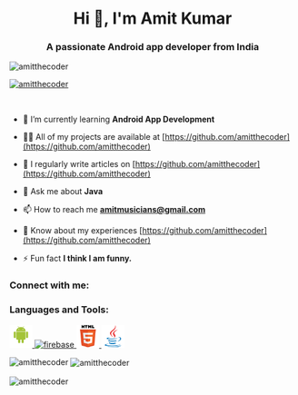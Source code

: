 <h1 align="center">Hi 👋, I'm Amit Kumar</h1>
<h3 align="center">A passionate Android app developer from India</h3>

<p align="left"> <img src="https://komarev.com/ghpvc/?username=amitthecoder&label=Profile%20views&color=0e75b6&style=flat" alt="amitthecoder" /> </p>

<p align="left"> <a href="https://github.com/ryo-ma/github-profile-trophy"><img src="https://github-profile-trophy.vercel.app/?username=amitthecoder" alt="amitthecoder" /></a> </p>

<p align="left"> <a href="https://twitter.com/" target="blank"><img src="https://img.shields.io/twitter/follow/?logo=twitter&style=for-the-badge" alt="" /></a> </p>

- 🌱 I’m currently learning **Android App Development**

- 👨‍💻 All of my projects are available at [https://github.com/amitthecoder](https://github.com/amitthecoder)

- 📝 I regularly write articles on [https://github.com/amitthecoder](https://github.com/amitthecoder)

- 💬 Ask me about **Java**

- 📫 How to reach me **amitmusicians@gmail.com**

- 📄 Know about my experiences [https://github.com/amitthecoder](https://github.com/amitthecoder)

- ⚡ Fun fact **I think I am funny.**

<h3 align="left">Connect with me:</h3>
<p align="left">
</p>

<h3 align="left">Languages and Tools:</h3>
<p align="left"> <a href="https://developer.android.com" target="_blank" rel="noreferrer"> <img src="https://raw.githubusercontent.com/devicons/devicon/master/icons/android/android-original-wordmark.svg" alt="android" width="40" height="40"/> </a> <a href="https://firebase.google.com/" target="_blank" rel="noreferrer"> <img src="https://www.vectorlogo.zone/logos/firebase/firebase-icon.svg" alt="firebase" width="40" height="40"/> </a> <a href="https://www.w3.org/html/" target="_blank" rel="noreferrer"> <img src="https://raw.githubusercontent.com/devicons/devicon/master/icons/html5/html5-original-wordmark.svg" alt="html5" width="40" height="40"/> </a> <a href="https://www.java.com" target="_blank" rel="noreferrer"> <img src="https://raw.githubusercontent.com/devicons/devicon/master/icons/java/java-original.svg" alt="java" width="40" height="40"/> </a> </p>

<p><img align="left" src="https://github-readme-stats.vercel.app/api/top-langs?username=amitthecoder&show_icons=true&locale=en&layout=compact" alt="amitthecoder" /></p>

<p>&nbsp;<img align="center" src="https://github-readme-stats.vercel.app/api?username=amitthecoder&show_icons=true&locale=en" alt="amitthecoder" /></p>

<p><img align="center" src="https://github-readme-streak-stats.herokuapp.com/?user=amitthecoder&" alt="amitthecoder" /></p>
